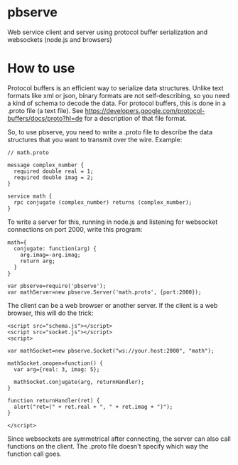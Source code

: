 pbserve
=======

Web service client and server using protocol buffer serialization and websockets (node.js and browsers)

How to use
==========

Protocol buffers is an efficient way to serialize data structures. Unlike text formats like
xml or json, binary formats are not self-describing, so you need a kind of schema to decode the
data. For protocol buffers, this is done in a .proto file (a text file). See https://developers.google.com/protocol-buffers/docs/proto?hl=de for a description of that file format.

So, to use pbserve, you need to write a .proto file to describe the data structures that you
want to transmit over the wire. Example:

    // math.proto

    message complex_number {
      required double real = 1;
      required double imag = 2;
    }

    service math {
      rpc conjugate (complex_number) returns (complex_number);
    }

To write a server for this, running in node.js and listening for websocket connections on port 2000, write this program:

    math={
      conjugate: function(arg) {
        arg.imag=-arg.imag;
        return arg;
      }
    }

    var pbserve=require('pbserve');
    var mathServer=new pbserve.Server('math.proto', {port:2000});
    
The client can be a web browser or another server. If the client is a web browser, this will do the trick:

    <script src="schema.js"></script>
    <script src="socket.js"></script>
    <script>

    var mathSocket=new pbserve.Socket("ws://your.host:2000", "math");

    mathSocket.onopen=function() {
      var arg={real: 3, imag: 5};

      mathSocket.conjugate(arg, returnHandler);
    }

    function returnHandler(ret) {
      alert("ret=(" + ret.real + ", " + ret.imag + ")");
    }

    </script>
    
Since websockets are symmetrical after connecting, the server can also call functions on the client. The .proto file doesn't specify which way the function call goes.
